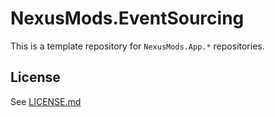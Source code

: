 # NexusMods.EventSourcing

This is a template repository for `NexusMods.App.*` repositories.

## License

See [LICENSE.md](./LICENSE.md)
